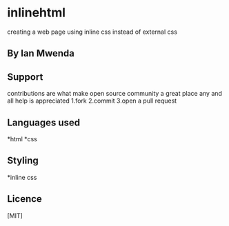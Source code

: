 # inlinehtml
creating a web page using inline css instead of external css
## By Ian Mwenda
## Support
contributions are what make open source community a great place 
any and all help is appreciated
1.fork
2.commit
3.open a pull request
## Languages used
*html
*css
## Styling
*inline css
## Licence
[MIT]
